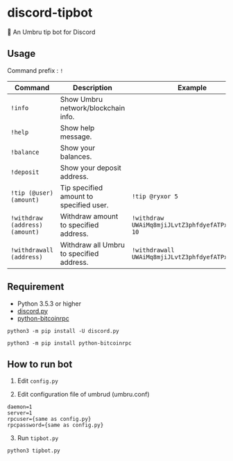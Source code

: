 discord-tipbot
====

💸 An Umbru tip bot for Discord

## Usage

Command prefix : `!`

|Command                         |Description                                  |Example                                            |
|--------------------------------|---------------------------------------------|---------------------------------------------------|
|`!info`                         |Show Umbru network/blockchain info.          |                                                   |
|`!help`                         |Show help message.                           |                                                   |
|`!balance`                      |Show your balances.                          |                                                   |
|`!deposit`                      |Show your deposit address.                   |                                                   |
|`!tip (@user) (amount)`         |Tip specified amount to specified user.      |`!tip @ryxor 5`                                    |
|`!withdraw (address) (amount)`  |Withdraw amount to specified address.        |`!withdraw UWAiMq8mjiJLvtZ3phfdyefATPxDNZcLib 10`  |
|`!withdrawall (address)`        |Withdraw all Umbru to specified address.     |`!withdrawall UWAiMq8mjiJLvtZ3phfdyefATPxDNZcLib`  |

## Requirement

* Python 3.5.3 or higher
* [discord.py](https://github.com/Rapptz/discord.py)
* [python-bitcoinrpc](https://github.com/jgarzik/python-bitcoinrpc)

```
python3 -m pip install -U discord.py
```

```
python3 -m pip install python-bitcoinrpc
```

## How to run bot

1. Edit `config.py`

2. Edit configuration file of umbrud (umbru.conf)

```
daemon=1
server=1
rpcuser={same as config.py}
rpcpassword={same as config.py}
```

3. Run `tipbot.py`

```
python3 tipbot.py
```